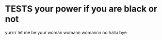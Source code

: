 # TESTS your power if you are black or not
yurrrr
let me be your woman womann womannn 
  no
                        hallu
  bye
